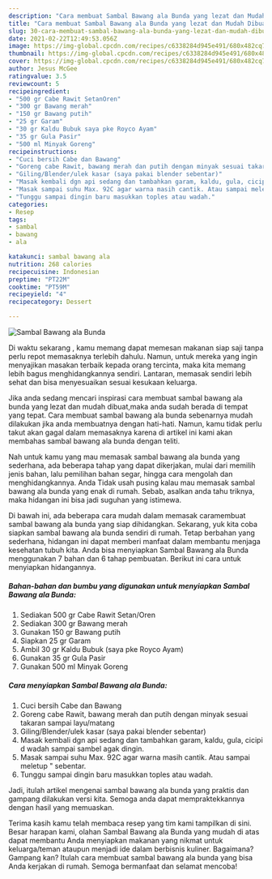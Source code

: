 ```yaml
---
description: "Cara membuat Sambal Bawang ala Bunda yang lezat dan Mudah Dibuat"
title: "Cara membuat Sambal Bawang ala Bunda yang lezat dan Mudah Dibuat"
slug: 30-cara-membuat-sambal-bawang-ala-bunda-yang-lezat-dan-mudah-dibuat
date: 2021-02-22T12:49:53.056Z
image: https://img-global.cpcdn.com/recipes/c6338284d945e491/680x482cq70/sambal-bawang-ala-bunda-foto-resep-utama.jpg
thumbnail: https://img-global.cpcdn.com/recipes/c6338284d945e491/680x482cq70/sambal-bawang-ala-bunda-foto-resep-utama.jpg
cover: https://img-global.cpcdn.com/recipes/c6338284d945e491/680x482cq70/sambal-bawang-ala-bunda-foto-resep-utama.jpg
author: Jesus McGee
ratingvalue: 3.5
reviewcount: 5
recipeingredient:
- "500 gr Cabe Rawit SetanOren"
- "300 gr Bawang merah"
- "150 gr Bawang putih"
- "25 gr Garam"
- "30 gr Kaldu Bubuk saya pke Royco Ayam"
- "35 gr Gula Pasir"
- "500 ml Minyak Goreng"
recipeinstructions:
- "Cuci bersih Cabe dan Bawang"
- "Goreng cabe Rawit, bawang merah dan putih dengan minyak sesuai takaran sampai layu/matang"
- "Giling/Blender/ulek kasar (saya pakai blender sebentar)"
- "Masak kembali dgn api sedang dan tambahkan garam, kaldu, gula, cicipi d wadah sampai sambel agak dingin."
- "Masak sampai suhu Max. 92C agar warna masih cantik. Atau sampai meletup &#34; sebentar."
- "Tunggu sampai dingin baru masukkan toples atau wadah."
categories:
- Resep
tags:
- sambal
- bawang
- ala

katakunci: sambal bawang ala 
nutrition: 268 calories
recipecuisine: Indonesian
preptime: "PT22M"
cooktime: "PT59M"
recipeyield: "4"
recipecategory: Dessert

---
```



![Sambal Bawang ala Bunda](https://img-global.cpcdn.com/recipes/c6338284d945e491/680x482cq70/sambal-bawang-ala-bunda-foto-resep-utama.jpg)

Di waktu  sekarang , kamu memang dapat memesan makanan siap saji tanpa perlu repot memasaknya terlebih dahulu. Namun, untuk mereka yang ingin menyajikan masakan terbaik kepada orang tercinta, maka kita memang lebih bagus menghidangkannya sendiri. Lantaran, memasak sendiri lebih sehat dan bisa menyesuaikan sesuai kesukaan keluarga.

Jika anda sedang mencari inspirasi cara membuat sambal bawang ala bunda yang lezat dan mudah dibuat,maka anda sudah berada di tempat yang tepat. Cara membuat sambal bawang ala bunda  sebenarnya mudah dilakukan jika anda membuatnya dengan hati-hati. Namun, kamu tidak perlu takut akan gagal dalam memasaknya 
karena di artikel ini kami akan membahas sambal bawang ala bunda dengan teliti.  



Nah untuk kamu yang mau memasak sambal bawang ala bunda yang sederhana, ada beberapa tahap yang dapat dikerjakan, mulai dari memilih jenis bahan, lalu pemilihan bahan segar, hingga cara mengolah dan menghidangkannya. Anda Tidak usah pusing kalau mau memasak sambal bawang ala bunda yang enak di rumah. Sebab, asalkan anda  tahu triknya, maka hidangan ini bisa jadi suguhan yang istimewa.

Di bawah ini, ada beberapa cara mudah dalam memasak caramembuat sambal bawang ala bunda yang siap dihidangkan. Sekarang, yuk kita coba siapkan sambal bawang ala bunda sendiri di rumah. Tetap berbahan yang sederhana, hidangan ini dapat memberi manfaat dalam membantu menjaga kesehatan tubuh kita. Anda bisa menyiapkan Sambal Bawang ala Bunda menggunakan 7 bahan dan 6 tahap pembuatan. Berikut ini cara untuk menyiapkan hidangannya.

<!--inarticleads1-->

##### Bahan-bahan dan bumbu yang digunakan untuk menyiapkan Sambal Bawang ala Bunda:

1. Sediakan 500 gr Cabe Rawit Setan/Oren
1. Sediakan 300 gr Bawang merah
1. Gunakan 150 gr Bawang putih
1. Siapkan 25 gr Garam
1. Ambil 30 gr Kaldu Bubuk (saya pke Royco Ayam)
1. Gunakan 35 gr Gula Pasir
1. Gunakan 500 ml Minyak Goreng




<!--inarticleads2-->

##### Cara menyiapkan Sambal Bawang ala Bunda:

1. Cuci bersih Cabe dan Bawang
1. Goreng cabe Rawit, bawang merah dan putih dengan minyak sesuai takaran sampai layu/matang
1. Giling/Blender/ulek kasar (saya pakai blender sebentar)
1. Masak kembali dgn api sedang dan tambahkan garam, kaldu, gula, cicipi d wadah sampai sambel agak dingin.
1. Masak sampai suhu Max. 92C agar warna masih cantik. Atau sampai meletup &#34; sebentar.
1. Tunggu sampai dingin baru masukkan toples atau wadah.




Jadi, itulah artikel mengenai  sambal bawang ala bunda  yang praktis dan gampang dilakukan versi kita. Semoga anda dapat mempraktekkannya dengan hasil yang memuaskan. 

Terima kasih kamu telah membaca resep yang tim kami tampilkan di sini. Besar harapan kami, olahan  Sambal Bawang ala Bunda yang mudah di atas dapat membantu Anda menyiapkan makanan yang nikmat untuk keluarga/teman ataupun menjadi ide dalam berbisnis kuliner. Bagaimana? Gampang kan? Itulah cara membuat sambal bawang ala bunda yang bisa Anda kerjakan di rumah. Semoga bermanfaat dan selamat mencoba!

